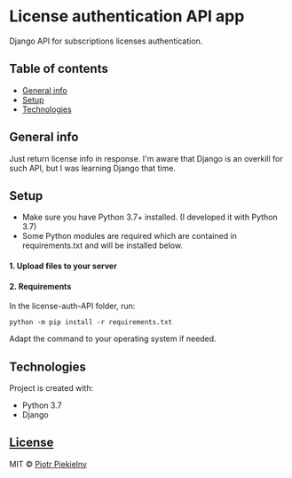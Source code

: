 # License authentication API app
Django API for subscriptions licenses authentication.


## Table of contents
* [General info](#general-info)
* [Setup](#setup)
* [Technologies](#technologies)


## General info
Just return license info in response.
I'm aware that Django is an overkill for such API, but I was learning Django that time.



## Setup
* Make sure you have Python 3.7+ installed. (I developed it with Python 3.7)
* Some Python modules are required which are contained in requirements.txt and will be installed below.

#### 1. Upload files to your server

#### 2. Requirements
In the license-auth-API folder, run:

`python -m pip install -r requirements.txt`

Adapt the command to your operating system if needed.


## Technologies
Project is created with:
* Python 3.7
* Django

## [License](https://github.com/retip94/license-auth-API/blob/master/LICENSE.md)

MIT © [Piotr Piekielny](https://github.com/retip94)

